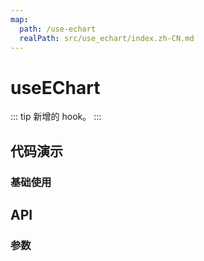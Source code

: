 ```yaml
---
map:
  path: /use-echart
  realPath: src/use_echart/index.zh-CN.md
---
```


# useEChart

::: tip
新增的 hook。
:::

## 代码演示

### 基础使用

<demo src="./demo/demo.vue"
language="vue"
title="基础用法"
desc="基础折线图渲染例子">
</demo>

## API


### 参数
